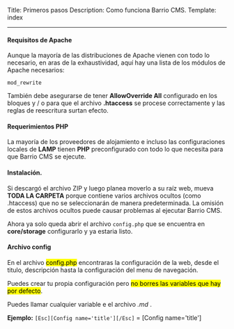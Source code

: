 Title: Primeros pasos
Description: Como funciona Barrio CMS.
Template: index

----


#### Requisitos de Apache

Aunque la mayoría de las distribuciones de Apache vienen con todo lo necesario, en aras de la exhaustividad, aquí hay una lista de los módulos de Apache necesarios:

	mod_rewrite

También debe asegurarse de tener **AllowOverride All** configurado en los bloques **<Directory>** y / o **<VirtualHost>** para que el archivo **.htaccess** se procese correctamente y las reglas de reescritura surtan efecto.

#### Requerimientos PHP

La mayoría de los proveedores de alojamiento e incluso las configuraciones locales de **LAMP** tienen **PHP** preconfigurado con todo lo que necesita para que Barrio CMS se ejecute. 

#### Instalación.

Si descargó el archivo ZIP y luego planea moverlo a su raíz web, mueva **TODA LA CARPETA** porque contiene varios archivos ocultos (como .htaccess) que no se seleccionarán de manera predeterminada. La omisión de estos archivos ocultos puede causar problemas al ejecutar Barrio CMS.

Ahora ya solo queda abrir el archivo ```config.php``` que se encuentra en **core/storage** configurarlo y ya estaria listo.

#### Archivo config

En el archivo <mark>config.php</mark> encontraras la configuración de la web, desde el titulo, descripción hasta la configuración del menu de navegación.

Puedes crear tu propia configuración pero <mark>no borres las variables que hay por defecto</mark>.

Puedes llamar cualquier variable e el archivo _.md_ .

**Ejemplo:**  `[Esc][Config name='title'][/Esc]` = [Config name='title'] 
